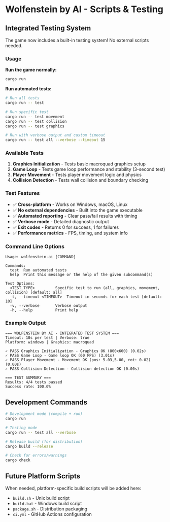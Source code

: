 # Wolfenstein by AI - Scripts & Testing

## Integrated Testing System

The game now includes a built-in testing system! No external scripts needed.

### Usage

**Run the game normally:**
```bash
cargo run
```

**Run automated tests:**
```bash
# Run all tests
cargo run -- test

# Run specific test
cargo run -- test movement
cargo run -- test collision
cargo run -- test graphics

# Run with verbose output and custom timeout
cargo run -- test all --verbose --timeout 15
```

### Available Tests

1. **Graphics Initialization** - Tests basic macroquad graphics setup
2. **Game Loop** - Tests game loop performance and stability (3-second test)
3. **Player Movement** - Tests player movement logic and physics
4. **Collision Detection** - Tests wall collision and boundary checking

### Test Features

- ✅ **Cross-platform** - Works on Windows, macOS, Linux
- ✅ **No external dependencies** - Built into the game executable  
- ✅ **Automated reporting** - Clear pass/fail results with timing
- ✅ **Verbose mode** - Detailed diagnostic output
- ✅ **Exit codes** - Returns 0 for success, 1 for failures
- ✅ **Performance metrics** - FPS, timing, and system info

### Command Line Options

```
Usage: wolfenstein-ai [COMMAND]

Commands:
  test  Run automated tests
  help  Print this message or the help of the given subcommand(s)

Test Options:
  <TEST_TYPE>         Specific test to run (all, graphics, movement, collision) [default: all]
  -t, --timeout <TIMEOUT>  Timeout in seconds for each test [default: 10]
  -v, --verbose       Verbose output
  -h, --help          Print help
```

### Example Output

```
=== WOLFENSTEIN BY AI - INTEGRATED TEST SYSTEM ===
Timeout: 10s per test | Verbose: true
Platform: windows | Graphics: macroquad

✓ PASS Graphics Initialization - Graphics OK (800x600) (0.02s)
✓ PASS Game Loop - Game loop OK (60 FPS) (3.01s)  
✓ PASS Player Movement - Movement OK (pos: 5.03,5.00, rot: 0.02) (0.00s)
✓ PASS Collision Detection - Collision detection OK (0.00s)

=== TEST SUMMARY ===
Results: 4/4 tests passed
Success rate: 100.0%
```

## Development Commands

```bash
# Development mode (compile + run)
cargo run

# Testing mode  
cargo run -- test all --verbose

# Release build (for distribution)
cargo build --release

# Check for errors/warnings
cargo check
```

## Future Platform Scripts

When needed, platform-specific build scripts will be added here:
- `build.sh` - Unix build script
- `build.bat` - Windows build script  
- `package.sh` - Distribution packaging
- `ci.yml` - GitHub Actions configuration 